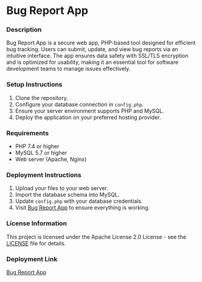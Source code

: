 # Bug Report App

### Description
Bug Report App is a secure web app, PHP-based tool designed for efficient bug tracking. Users can submit, update, and view bug reports via an intuitive interface. The app ensures data safety with SSL/TLS encryption and is optimized for usability, making it an essential tool for software development teams to manage issues effectively.

### Setup Instructions
1. Clone the repository.
2. Configure your database connection in `config.php`.
3. Ensure your server environment supports PHP and MySQL.
4. Deploy the application on your preferred hosting provider.

### Requirements
- PHP 7.4 or higher
- MySQL 5.7 or higher
- Web server (Apache, Nginx)

### Deployment Instructions
1. Upload your files to your web server.
2. Import the database schema into MySQL.
3. Update `config.php` with your database credentials.
4. Visit [Bug Report App](https://bugreportapp.sytes.net) to ensure everything is working.

### License Information
This project is licensed under the Apache License 2.0 License - see the [LICENSE](LICENSE) file for details.

### Deployment Link
[Bug Report App](https://bugreportapp.sytes.net)



